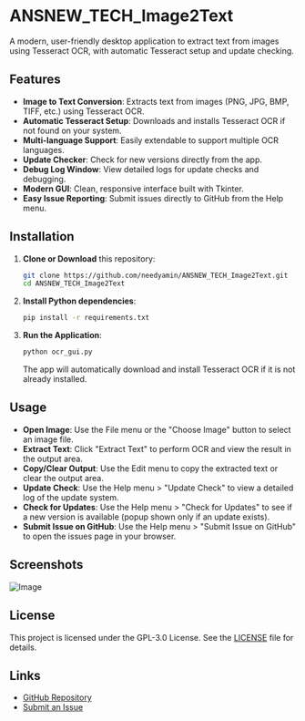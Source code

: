 # ANSNEW_TECH_Image2Text

A modern, user-friendly desktop application to extract text from images using Tesseract OCR, with automatic Tesseract setup and update checking.

## Features
- **Image to Text Conversion**: Extracts text from images (PNG, JPG, BMP, TIFF, etc.) using Tesseract OCR.
- **Automatic Tesseract Setup**: Downloads and installs Tesseract OCR if not found on your system.
- **Multi-language Support**: Easily extendable to support multiple OCR languages.
- **Update Checker**: Check for new versions directly from the app.
- **Debug Log Window**: View detailed logs for update checks and debugging.
- **Modern GUI**: Clean, responsive interface built with Tkinter.
- **Easy Issue Reporting**: Submit issues directly to GitHub from the Help menu.

## Installation
1. **Clone or Download** this repository:
   ```sh
   git clone https://github.com/needyamin/ANSNEW_TECH_Image2Text.git
   cd ANSNEW_TECH_Image2Text
   ```
2. **Install Python dependencies**:
   ```sh
   pip install -r requirements.txt
   ```
3. **Run the Application**:
   ```sh
   python ocr_gui.py
   ```
   The app will automatically download and install Tesseract OCR if it is not already installed.

## Usage
- **Open Image**: Use the File menu or the "Choose Image" button to select an image file.
- **Extract Text**: Click "Extract Text" to perform OCR and view the result in the output area.
- **Copy/Clear Output**: Use the Edit menu to copy the extracted text or clear the output area.
- **Update Check**: Use the Help menu > "Update Check" to view a detailed log of the update system.
- **Check for Updates**: Use the Help menu > "Check for Updates" to see if a new version is available (popup shown only if an update exists).
- **Submit Issue on GitHub**: Use the Help menu > "Submit Issue on GitHub" to open the issues page in your browser.

## Screenshots
![Image](https://github.com/user-attachments/assets/24e1c7fb-fffa-4a08-9990-78f0b75f2adf)

## License
This project is licensed under the GPL-3.0 License. See the [LICENSE](LICENSE) file for details.

## Links
- [GitHub Repository](https://github.com/needyamin/ANSNEW_TECH_Image2Text)
- [Submit an Issue](https://github.com/needyamin/ANSNEW_TECH_Image2Text/issues)
